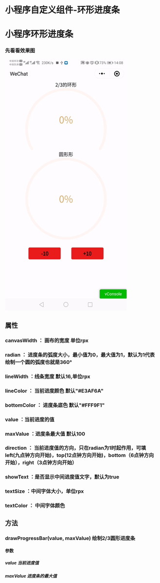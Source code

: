 
小程序自定义组件-环形进度条
=======

# 小程序环形进度条

### 先看看效果图
![](https://github.com/954469291/ProgressView/blob/master/static/images/jindu.gif)
  
    
      
## 属性
 ### canvasWidth ： 画布的宽度 单位rpx
 ### radian ： 进度条的弧度大小，最小值为0，最大值为1，默认为1代表绘制一个圆的弧度也就是360°
 ### lineWidth ：线条宽度 默认16,单位rpx
 ### lineColor ： 当前进度颜色 默认"#E3AF6A"
 ### bottomColor ： 进度条底色 默认"#FFF9F1"
 ### value ：当前进度的值 
 ### maxValue ：进度条最大值 默认100
 ### direction ： 当前进度值的方向，只在radian为1时起作用，可填left(九点钟方向开始)，top(12点钟方向开始)，bottom（6点钟方向开始），right（3点钟方向开始）
 ### showText ：是否显示中间进度值文字，默认为true
 ### textSize ：中间字体大小，单位rpx
 ### textColor ： 中间字体颜色
  
    
      
 ## 方法
 ### drawProgressBar(value, maxValue) 绘制2/3圆形进度条
 #### 参数
 ##### value 当前进度值
 ##### maxValue 进度条的最大值
  



